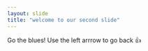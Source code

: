 ```yaml
---
layout: slide
title: "welcome to our second slide"
---
```

Go the blues!
Use the left arrrow to go back
:+1:
